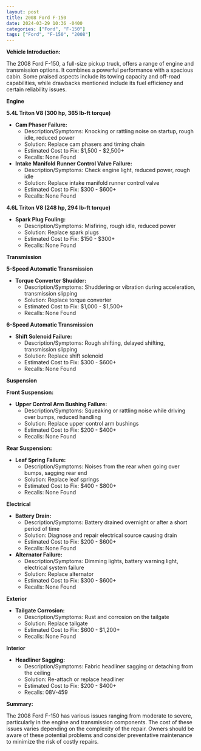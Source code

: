 ```yaml
---
layout: post
title: 2008 Ford F-150
date: 2024-03-29 10:36 -0400
categories: ["Ford", "F-150"]
tags: ["Ford", "F-150", "2008"]
---
```

**Vehicle Introduction:**

The 2008 Ford F-150, a full-size pickup truck, offers a range of engine and transmission options. It combines a powerful performance with a spacious cabin. Some praised aspects include its towing capacity and off-road capabilities, while drawbacks mentioned include its fuel efficiency and certain reliability issues.

**Engine**

**5.4L Triton V8 (300 hp, 365 lb-ft torque)**
* **Cam Phaser Failure:**
    * Description/Symptoms: Knocking or rattling noise on startup, rough idle, reduced power
    * Solution: Replace cam phasers and timing chain
    * Estimated Cost to Fix: $1,500 - $2,500+
    * Recalls: None Found
* **Intake Manifold Runner Control Valve Failure:**
    * Description/Symptoms: Check engine light, reduced power, rough idle
    * Solution: Replace intake manifold runner control valve
    * Estimated Cost to Fix: $300 - $600+
    * Recalls: None Found

**4.6L Triton V8 (248 hp, 294 lb-ft torque)**
* **Spark Plug Fouling:**
    * Description/Symptoms: Misfiring, rough idle, reduced power
    * Solution: Replace spark plugs
    * Estimated Cost to Fix: $150 - $300+
    * Recalls: None Found

**Transmission**

**5-Speed Automatic Transmission**
* **Torque Converter Shudder:**
    * Description/Symptoms: Shuddering or vibration during acceleration, transmission slipping
    * Solution: Replace torque converter
    * Estimated Cost to Fix: $1,000 - $1,500+
    * Recalls: None Found

**6-Speed Automatic Transmission**
* **Shift Solenoid Failure:**
    * Description/Symptoms: Rough shifting, delayed shifting, transmission slipping
    * Solution: Replace shift solenoid
    * Estimated Cost to Fix: $300 - $600+
    * Recalls: None Found

**Suspension**

**Front Suspension:**
* **Upper Control Arm Bushing Failure:**
    * Description/Symptoms: Squeaking or rattling noise while driving over bumps, reduced handling
    * Solution: Replace upper control arm bushings
    * Estimated Cost to Fix: $200 - $400+
    * Recalls: None Found

**Rear Suspension:**
* **Leaf Spring Failure:**
    * Description/Symptoms: Noises from the rear when going over bumps, sagging rear end
    * Solution: Replace leaf springs
    * Estimated Cost to Fix: $400 - $800+
    * Recalls: None Found

**Electrical**

* **Battery Drain:**
    * Description/Symptoms: Battery drained overnight or after a short period of time
    * Solution: Diagnose and repair electrical source causing drain
    * Estimated Cost to Fix: $200 - $600+
    * Recalls: None Found
* **Alternator Failure:**
    * Description/Symptoms: Dimming lights, battery warning light, electrical system failure
    * Solution: Replace alternator
    * Estimated Cost to Fix: $300 - $600+
    * Recalls: None Found

**Exterior**

* **Tailgate Corrosion:**
    * Description/Symptoms: Rust and corrosion on the tailgate
    * Solution: Replace tailgate
    * Estimated Cost to Fix: $600 - $1,200+
    * Recalls: None Found

**Interior**

* **Headliner Sagging:**
    * Description/Symptoms: Fabric headliner sagging or detaching from the ceiling
    * Solution: Re-attach or replace headliner
    * Estimated Cost to Fix: $200 - $400+
    * Recalls: 08V-459

**Summary:**

The 2008 Ford F-150 has various issues ranging from moderate to severe, particularly in the engine and transmission components. The cost of these issues varies depending on the complexity of the repair. Owners should be aware of these potential problems and consider preventative maintenance to minimize the risk of costly repairs.
